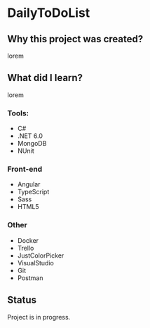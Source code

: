 # DailyToDoList

## Why this project was created?
lorem

## What did I learn?
lorem

### Tools:
 * C#
 * .NET 6.0
 * MongoDB
 * NUnit

### Front-end
 * Angular
 * TypeScript
 * Sass
 * HTML5 
 
 ### Other
 * Docker
 * Trello
 * JustColorPicker
 * VisualStudio
 * Git
 * Postman
 
## Status
Project is in progress.

